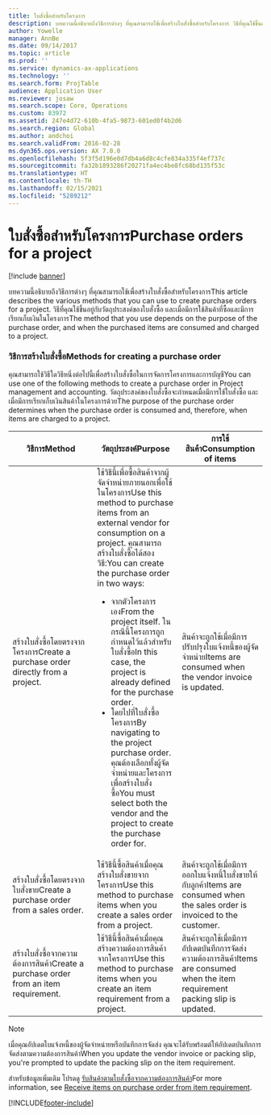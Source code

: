 ```yaml
---
title: ใบสั่งซื้อสำหรับโครงการ
description: บทความนี้อธิบายถึงวิธีการต่างๆ ที่คุณสามารถใช้เพื่อสร้างใบสั่งซื้อสำหรับโครงการ วิธีที่คุณใช้ขึ้นอยู่กับวัตถุประสงค์ของใบสั่งซื้อ และเมื่อมีการใช้สินค้าที่ซื้อและมีการเรียกเก็บเงินในโครงการ
author: Yowelle
manager: AnnBe
ms.date: 09/14/2017
ms.topic: article
ms.prod: ''
ms.service: dynamics-ax-applications
ms.technology: ''
ms.search.form: ProjTable
audience: Application User
ms.reviewer: josaw
ms.search.scope: Core, Operations
ms.custom: 83972
ms.assetid: 247e4d72-610b-4fa5-9873-601ed0f4b2d6
ms.search.region: Global
ms.author: andchoi
ms.search.validFrom: 2016-02-28
ms.dyn365.ops.version: AX 7.0.0
ms.openlocfilehash: 5f3f5d196e0d7db4a6d8c4cfe834a335f4ef737c
ms.sourcegitcommit: fa32b1893286f20271fa4ec4be8fc68bd135f53c
ms.translationtype: HT
ms.contentlocale: th-TH
ms.lasthandoff: 02/15/2021
ms.locfileid: "5289212"
---
```

# <a name="purchase-orders-for-a-project"></a><span data-ttu-id="0062e-104">ใบสั่งซื้อสำหรับโครงการ</span><span class="sxs-lookup"><span data-stu-id="0062e-104">Purchase orders for a project</span></span>

[!include [banner](../includes/banner.md)]

<span data-ttu-id="0062e-105">บทความนี้อธิบายถึงวิธีการต่างๆ ที่คุณสามารถใช้เพื่อสร้างใบสั่งซื้อสำหรับโครงการ</span><span class="sxs-lookup"><span data-stu-id="0062e-105">This article describes the various methods that you can use to create purchase orders for a project.</span></span> <span data-ttu-id="0062e-106">วิธีที่คุณใช้ขึ้นอยู่กับวัตถุประสงค์ของใบสั่งซื้อ และเมื่อมีการใช้สินค้าที่ซื้อและมีการเรียกเก็บเงินในโครงการ</span><span class="sxs-lookup"><span data-stu-id="0062e-106">The method that you use depends on the purpose of the purchase order, and when the purchased items are consumed and charged to a project.</span></span>

### <a name="methods-for-creating-a-purchase-order"></a><span data-ttu-id="0062e-107">วิธีการสร้างใบสั่งซื้อ</span><span class="sxs-lookup"><span data-stu-id="0062e-107">Methods for creating a purchase order</span></span>

<span data-ttu-id="0062e-108">คุณสามารถใช้วิธีใดวิธีหนึ่งต่อไปนี้เพื่อสร้างใบสั่งซื้อในการจัดการโครงการและการบัญชี</span><span class="sxs-lookup"><span data-stu-id="0062e-108">You can use one of the following methods to create a purchase order in Project management and accounting.</span></span> <span data-ttu-id="0062e-109">วัตถุประสงค์ของใบสั่งซื้อจะกำหนดเมื่อมีการใช้ใบสั่งซื้อ และเมื่อมีการเรียกเก็บเงินสินค้าในโครงการด้วย</span><span class="sxs-lookup"><span data-stu-id="0062e-109">The purpose of the purchase order determines when the purchase order is consumed and, therefore, when items are charged to a project.</span></span>

<table>
<colgroup>
<col width="33%" />
<col width="33%" />
<col width="33%" />
</colgroup>
<thead>
<tr class="header">
<th><span data-ttu-id="0062e-110">วิธีการ</span><span class="sxs-lookup"><span data-stu-id="0062e-110">Method</span></span></th>
<th><span data-ttu-id="0062e-111">วัตถุประสงค์</span><span class="sxs-lookup"><span data-stu-id="0062e-111">Purpose</span></span></th>
<th><span data-ttu-id="0062e-112">การใช้สินค้า</span><span class="sxs-lookup"><span data-stu-id="0062e-112">Consumption of items</span></span></th>
</tr>
</thead>
<tbody>
<tr class="odd">
<td><span data-ttu-id="0062e-113">สร้างใบสั่งซื้อโดยตรงจากโครงการ</span><span class="sxs-lookup"><span data-stu-id="0062e-113">Create a purchase order directly from a project.</span></span></td>
<td><span data-ttu-id="0062e-114">ใช้วิธีนี้เพื่อซื้อสินค้าจากผู้จัดจำหน่ายภายนอกเพื่อใช้ในโครงการ</span><span class="sxs-lookup"><span data-stu-id="0062e-114">Use this method to purchase items from an external vendor for consumption on a project.</span></span> <span data-ttu-id="0062e-115">คุณสามารถสร้างใบสั่งซื้อได้สองวิธี:</span><span class="sxs-lookup"><span data-stu-id="0062e-115">You can create the purchase order in two ways:</span></span>
<ul>
<li><span data-ttu-id="0062e-116">จากตัวโครงการเอง</span><span class="sxs-lookup"><span data-stu-id="0062e-116">From the project itself.</span></span> <span data-ttu-id="0062e-117">ในกรณีนี้โครงการถูกกำหนดไว้แล้วสำหรับใบสั่งซื้อ</span><span class="sxs-lookup"><span data-stu-id="0062e-117">In this case, the project is already defined for the purchase order.</span></span></li>
<li><span data-ttu-id="0062e-118">โดยไปที่ใบสั่งซื้อโครงการ</span><span class="sxs-lookup"><span data-stu-id="0062e-118">By navigating to the project purchase order.</span></span> <span data-ttu-id="0062e-119">คุณต้องเลือกทั้งผู้จัดจำหน่ายและโครงการเพื่อสร้างใบสั่งซื้อ</span><span class="sxs-lookup"><span data-stu-id="0062e-119">You must select both the vendor and the project to create the purchase order for.</span></span></li>
</ul></td>
<td><span data-ttu-id="0062e-120">สินค้าจะถูกใช้เมื่อมีการปรับปรุงใบแจ้งหนี้ของผู้จัดจำหน่าย</span><span class="sxs-lookup"><span data-stu-id="0062e-120">Items are consumed when the vendor invoice is updated.</span></span></td>
</tr>
<tr class="even">
<td><span data-ttu-id="0062e-121">สร้างใบสั่งซื้อโดยตรงจากใบสั่งขาย</span><span class="sxs-lookup"><span data-stu-id="0062e-121">Create a purchase order from a sales order.</span></span></td>
<td><span data-ttu-id="0062e-122">ใช้วิธีนี้ซื้อสินค้าเมื่อคุณสร้างใบสั่งขายจากโครงการ</span><span class="sxs-lookup"><span data-stu-id="0062e-122">Use this method to purchase items when you create a sales order from a project.</span></span></td>
<td><span data-ttu-id="0062e-123">สินค้าจะถูกใช้เมื่อมีการออกใบแจ้งหนี้ใบสั่งขายให้กับลูกค้า</span><span class="sxs-lookup"><span data-stu-id="0062e-123">Items are consumed when the sales order is invoiced to the customer.</span></span></td>
</tr>
<tr class="odd">
<td><span data-ttu-id="0062e-124">สร้างใบสั่งซื้อจากความต้องการสินค้า</span><span class="sxs-lookup"><span data-stu-id="0062e-124">Create a purchase order from an item requirement.</span></span></td>
<td><span data-ttu-id="0062e-125">ใช้วิธีนี้ซื้อสินค้าเมื่อคุณสร้างความต้องการสินค้าจากโครงการ</span><span class="sxs-lookup"><span data-stu-id="0062e-125">Use this method to purchase items when you create an item requirement from a project.</span></span></td>
<td><span data-ttu-id="0062e-126">สินค้าจะถูกใช้เมื่อมีการอัปเดตบันทึกการจัดส่งความต้องการสินค้า</span><span class="sxs-lookup"><span data-stu-id="0062e-126">Items are consumed when the item requirement packing slip is updated.</span></span></td>
</tr>
</tbody>
</table>

> [!NOTE] 
> <span data-ttu-id="0062e-127">เมื่อคุณอัปเดตใบแจ้งหนี้ของผู้จัดจำหน่ายหรือบันทึกการจัดส่ง คุณจะได้รับพร้อมต์ให้อัปเดตบันทึกการจัดส่งตามความต้องการสินค้า</span><span class="sxs-lookup"><span data-stu-id="0062e-127">When you update the vendor invoice or packing slip, you're prompted to update the packing slip on the item requirement.</span></span>

<span data-ttu-id="0062e-128">สำหรับข้อมูลเพิ่มเติม โปรดดู [รับสินค้าตามใบสั่งซื้อจากความต้องการสินค้า](tasks/receive-items-purchase-order-item-requirement.md)</span><span class="sxs-lookup"><span data-stu-id="0062e-128">For more information, see [Receive items on purchase order from item requirement](tasks/receive-items-purchase-order-item-requirement.md).</span></span>



[!INCLUDE[footer-include](../includes/footer-banner.md)]